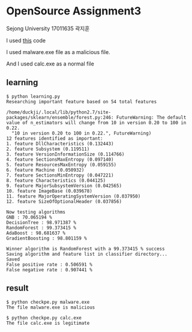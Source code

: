 OpenSource Assignment3
===

Sejong University 17011635 곽지훈

I used [this](https://github.com/llSourcell/antivirus_demo) code

I used malware.exe file as a malicious file.

And I used calc.exe as a normal file

learning
--
```
$ python learning.py 
Researching important feature based on 54 total features

/home/duckji/.local/lib/python2.7/site-packages/sklearn/ensemble/forest.py:246: FutureWarning: The default value of n_estimators will change from 10 in version 0.20 to 100 in 0.22.
  "10 in version 0.20 to 100 in 0.22.", FutureWarning)
12 features identified as important:
1. feature DllCharacteristics (0.132443)
2. feature Subsystem (0.119511)
3. feature VersionInformationSize (0.114766)
4. feature SectionsMaxEntropy (0.097140)
5. feature ResourcesMaxEntropy (0.059155)
6. feature Machine (0.050932)
7. feature SectionsMinEntropy (0.047221)
8. feature Characteristics (0.044125)
9. feature MajorSubsystemVersion (0.042565)
10. feature ImageBase (0.039678)
11. feature MajorOperatingSystemVersion (0.037950)
12. feature SizeOfOptionalHeader (0.037856)

Now testing algorithms
GNB : 70.065194 %
DecisionTree : 98.971387 %
RandomForest : 99.373415 %
AdaBoost : 98.681637 %
GradientBoosting : 98.801159 %

Winner algorithm is RandomForest with a 99.373415 % success
Saving algorithm and feature list in classifier directory...
Saved
False positive rate : 0.506591 %
False negative rate : 0.907441 %
```


result
--
```
$ python checkpe.py malware.exe 
The file malware.exe is malicious
```

```
$ python checkpe.py calc.exe 
The file calc.exe is legitimate
```
